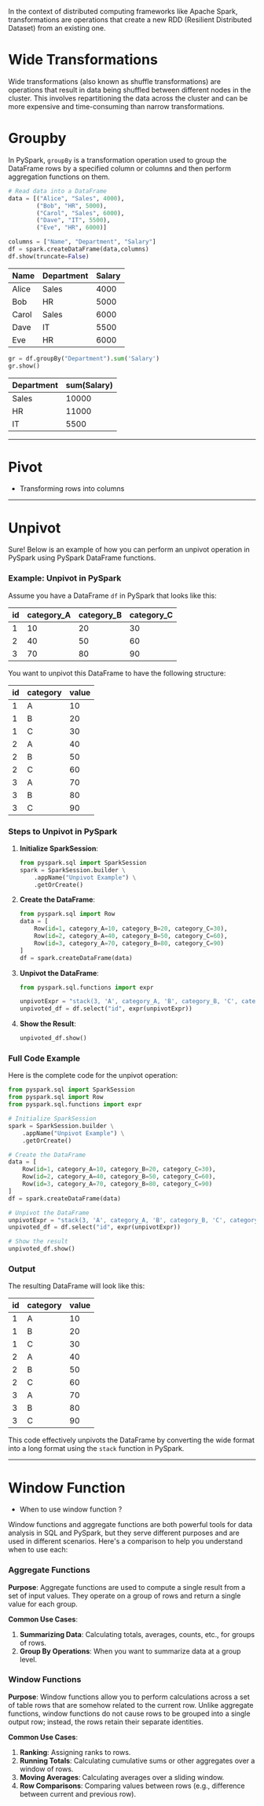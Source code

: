 In the context of distributed computing frameworks like Apache Spark, transformations are operations that create a new RDD (Resilient Distributed Dataset) from an existing one.

# Wide Transformations

Wide transformations (also known as shuffle transformations) are operations that result in data being shuffled between different nodes in the cluster. This involves repartitioning the data across the cluster and can be more expensive and time-consuming than narrow transformations.

# Groupby

In PySpark, `groupBy` is a transformation operation used to group the DataFrame rows by a specified column or columns and then perform aggregation functions on them. 

```Python
# Read data into a DataFrame
data = [("Alice", "Sales", 4000),
        ("Bob", "HR", 5000),
        ("Carol", "Sales", 6000),
        ("Dave", "IT", 5500),
        ("Eve", "HR", 6000)]

columns = ["Name", "Department", "Salary"]
df = spark.createDataFrame(data,columns)
df.show(truncate=False)
```
| Name  | Department | Salary |
|-------|------------|--------|
| Alice | Sales      | 4000   |
| Bob   | HR         | 5000   |
| Carol | Sales      | 6000   |
| Dave  | IT         | 5500   |
| Eve   | HR         | 6000   |


```python
gr = df.groupBy("Department").sum('Salary')
gr.show()
```

| Department | sum(Salary) |
|------------|-------------|
| Sales      | 10000       |
| HR         | 11000       |
| IT         | 5500        |

-------------------------------------------

# Pivot
- Transforming rows into columns




--------------------------------

# Unpivot

Sure! Below is an example of how you can perform an unpivot operation in PySpark using PySpark DataFrame functions.

### Example: Unpivot in PySpark

Assume you have a DataFrame `df` in PySpark that looks like this:

| id | category_A | category_B | category_C |
|----|------------|------------|------------|
| 1  | 10         | 20         | 30         |
| 2  | 40         | 50         | 60         |
| 3  | 70         | 80         | 90         |

You want to unpivot this DataFrame to have the following structure:

| id | category | value |
|----|----------|-------|
| 1  | A        | 10    |
| 1  | B        | 20    |
| 1  | C        | 30    |
| 2  | A        | 40    |
| 2  | B        | 50    |
| 2  | C        | 60    |
| 3  | A        | 70    |
| 3  | B        | 80    |
| 3  | C        | 90    |

### Steps to Unpivot in PySpark

1. **Initialize SparkSession**:
    ```python
    from pyspark.sql import SparkSession
    spark = SparkSession.builder \
        .appName("Unpivot Example") \
        .getOrCreate()
    ```

2. **Create the DataFrame**:
    ```python
    from pyspark.sql import Row
    data = [
        Row(id=1, category_A=10, category_B=20, category_C=30),
        Row(id=2, category_A=40, category_B=50, category_C=60),
        Row(id=3, category_A=70, category_B=80, category_C=90)
    ]
    df = spark.createDataFrame(data)
    ```

3. **Unpivot the DataFrame**:
    ```python
    from pyspark.sql.functions import expr
    
    unpivotExpr = "stack(3, 'A', category_A, 'B', category_B, 'C', category_C) as (category, value)"
    unpivoted_df = df.select("id", expr(unpivotExpr))
    ```

4. **Show the Result**:
    ```python
    unpivoted_df.show()
    ```

### Full Code Example

Here is the complete code for the unpivot operation:

```python
from pyspark.sql import SparkSession
from pyspark.sql import Row
from pyspark.sql.functions import expr

# Initialize SparkSession
spark = SparkSession.builder \
    .appName("Unpivot Example") \
    .getOrCreate()

# Create the DataFrame
data = [
    Row(id=1, category_A=10, category_B=20, category_C=30),
    Row(id=2, category_A=40, category_B=50, category_C=60),
    Row(id=3, category_A=70, category_B=80, category_C=90)
]
df = spark.createDataFrame(data)

# Unpivot the DataFrame
unpivotExpr = "stack(3, 'A', category_A, 'B', category_B, 'C', category_C) as (category, value)"
unpivoted_df = df.select("id", expr(unpivotExpr))

# Show the result
unpivoted_df.show()
```

### Output
The resulting DataFrame will look like this:

| id | category | value |
|----|----------|-------|
| 1  | A        | 10    |
| 1  | B        | 20    |
| 1  | C        | 30    |
| 2  | A        | 40    |
| 2  | B        | 50    |
| 2  | C        | 60    |
| 3  | A        | 70    |
| 3  | B        | 80    |
| 3  | C        | 90    |

This code effectively unpivots the DataFrame by converting the wide format into a long format using the `stack` function in PySpark.





--------------------------------

# Window Function
- When to use window function ?

Window functions and aggregate functions are both powerful tools for data analysis in SQL and PySpark, but they serve different purposes and are used in different scenarios. Here's a comparison to help you understand when to use each:

### Aggregate Functions

**Purpose**: Aggregate functions are used to compute a single result from a set of input values. They operate on a group of rows and return a single value for each group.

**Common Use Cases**:
1. **Summarizing Data**: Calculating totals, averages, counts, etc., for groups of rows.
2. **Group By Operations**: When you want to summarize data at a group level.

### Window Functions

**Purpose**: Window functions allow you to perform calculations across a set of table rows that are somehow related to the current row. Unlike aggregate functions, window functions do not cause rows to be grouped into a single output row; instead, the rows retain their separate identities.

**Common Use Cases**:
1. **Ranking**: Assigning ranks to rows.
2. **Running Totals**: Calculating cumulative sums or other aggregates over a window of rows.
3. **Moving Averages**: Calculating averages over a sliding window.
4. **Row Comparisons**: Comparing values between rows (e.g., difference between current and previous row).





